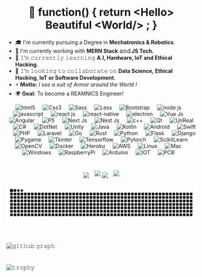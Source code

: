 <h1 align="center">
  👋 function() { return &lt;Hello&gt; Beautiful &lt;World/&gt; ; } 
</h1>

<!-- <img align="right" height="250" width="400" alt="GIF" src="https://camo.githubusercontent.com/86a3b6db470f1a0429f7355c08d1edabf3d2c804/68747470733a2f2f6d69726f2e6d656469756d2e636f6d2f6d61782f313336302f312a495247486d69477361313673746564517649615a66772e676966"/> -->

- 🎓 I'm currently pursuing a Degree in **Mechatronics & Robotics**.
- 🔭 I'm currently working with **MERN Stack 𝚊𝚗𝚍 JS Tech.**
- 🌱 𝙸’𝚖 𝚌𝚞𝚛𝚛𝚎𝚗𝚝𝚕𝚢 𝚕𝚎𝚊𝚛𝚗𝚒𝚗𝚐 **A.I, Hardware, IoT and Ethical Hacking.**
- 👯 𝙸’𝚖 𝚕𝚘𝚘𝚔𝚒𝚗𝚐 𝚝𝚘 𝚌𝚘𝚕𝚕𝚊𝚋𝚘𝚛𝚊𝚝𝚎 𝚘𝚗 **Data Science, Ethical Hacking, IoT or Software Development**.
- ⚡ **Motto:** *I see a suit of Armor around the World !*
- 🌍 **Goal:** To become a REAMNICS Engineer!

<!--
<p align="center">
  <img alt = "profile views" src="https://komarev.com/ghpvc/?username=ZaeemTarrar&style=flat&color=blue"/> •   
  <a href="https://user-badge.committers.top/india_private/ZaeemTarrar"><img src="https://user-badge.committers.top/india_private/ZaeemTarrar.svg"/></a> •
  <img alt="𝙶𝚒𝚝𝙷𝚞𝚋 𝚏𝚘𝚕𝚕𝚘𝚠𝚎𝚛𝚜" src="https://img.shields.io/github/followers/ZaeemTarrar?label=Followers&style=social"/> •
  <img src="https://img.shields.io/github/stars/ZaeemTarrar?label=Stars" alt="𝚃𝚘𝚝𝚊𝚕 𝚂𝚝𝚊𝚛𝚜"/> •
  <a href="https://github.com/sponsors/ZaeemTarrar"><img src="https://img.shields.io/static/v1?label=Sponsor&message=%E2%9D%A4&logo=GitHub&color=%23fe8e86"/></a>
</p>
-->

<div align="center">
  <img src="https://upload.wikimedia.org/wikipedia/commons/thumb/3/38/HTML5_Badge.svg/2048px-HTML5_Badge.svg.png" height="30" alt="html5"  />
  <img width="12" />
  <img src="https://upload.wikimedia.org/wikipedia/commons/thumb/6/62/CSS3_logo.svg/2048px-CSS3_logo.svg.png" height="30" alt="Css3"  />
  <img width="12" />
  <img src="https://sass-lang.com/assets/img/styleguide/seal-color.png" height="30" alt="Sass"  />
  <img width="12" />
  <img src="https://cdn.icon-icons.com/icons2/2699/PNG/512/lesscss_logo_icon_169274.png" height="30" alt="Less"  />
  <img width="12" />
  <img src="https://user-images.githubusercontent.com/2327532/39481401-fa7d2992-4d30-11e8-886d-c4a3ee88147f.png" height="30" alt="Bootstrap"  />
  <img width="12" />
  <img src="https://b.kisscc0.com/20180815/zlq/kisscc0-computer-icons-logo-brand-javascript-angle-js-5b741783856f77.0690615715343348515466.png" height="30" alt="node js"  />
  <img width="12" />
  <img src="https://miro.medium.com/v2/resize:fit:800/1*bc9pmTiyKR0WNPka2w3e0Q.png" height="30" alt="javascript"  />
  <img width="12" />
  <img src="https://upload.wikimedia.org/wikipedia/commons/thumb/a/a7/React-icon.svg/2300px-React-icon.svg.png" height="30" alt="react js"  />
  <img width="12" />
  <img src="https://www.clavistechnologies.com/wp-content/uploads/2020/10/react-logo.png" height="30" alt="react-native"  />
  <img width="12" />
  <img src="https://upload.wikimedia.org/wikipedia/commons/thumb/9/91/Electron_Software_Framework_Logo.svg/1200px-Electron_Software_Framework_Logo.svg.png" height="30" alt="electron"  />
  <img width="12" />
  <img src="https://upload.wikimedia.org/wikipedia/commons/thumb/9/95/Vue.js_Logo_2.svg/2367px-Vue.js_Logo_2.svg.png" height="30" alt="Vue Js"  />
  <img width="12" />
  <img src="https://upload.wikimedia.org/wikipedia/commons/thumb/c/cf/Angular_full_color_logo.svg/2048px-Angular_full_color_logo.svg.png" height="30" alt="Angular"  />
  <img width="12" />
  <img src="https://miro.medium.com/v2/resize:fit:300/1*h9G7gjWQeQVwqkbhHVvOQg.png" height="30" alt="P5"  />
  <img width="12" />
  <img src="https://static-00.iconduck.com/assets.00/nextjs-icon-512x512-y563b8iq.png" height="30" alt="Next Js"  />
  <img width="12" />
  <img src="https://upload.wikimedia.org/wikipedia/commons/thumb/a/a8/NestJS.svg/1200px-NestJS.svg.png" height="30" alt="Nest Js"  />
  <img width="12" />
  
  <img src="https://upload.wikimedia.org/wikipedia/commons/thumb/1/18/ISO_C%2B%2B_Logo.svg/1822px-ISO_C%2B%2B_Logo.svg.png" height="30" alt="c++"  />
  <img width="12" />
  <img src="https://upload.wikimedia.org/wikipedia/commons/thumb/d/d3/Qt_logo_2015.svg/1380px-Qt_logo_2015.svg.png" height="30" alt="Qt"  />
  <img width="12" />
  <img src="https://cdn2.steamgriddb.com/icon/c165343f46d5946c6f76c58a5ed0f52c.png" height="30" alt="UnReal"  />
  <img width="12" />
  <img src="https://upload.wikimedia.org/wikipedia/commons/thumb/b/bd/Logo_C_sharp.svg/1820px-Logo_C_sharp.svg.png" height="30" alt="C#" />
  <img width="12" />
  <img src="https://assets-global.website-files.com/6047a9e35e5dc54ac86ddd90/63064f1fedf422395124660e_e7d03466.png" height="30" alt="DotNet"  />
  <img width="12" />
  <img src="https://www.techspot.com/images2/downloads/topdownload/2014/05/unity.png" height="30" alt="Unity"  />
  <img width="12" />
  <img src="https://upload.wikimedia.org/wikipedia/commons/b/bb/Java-logo.png" height="30" alt="Java"  />
  <img width="12" />
  <img src="https://cdn.icon-icons.com/icons2/2107/PNG/512/file_type_kotlin_icon_130487.png" height="30" alt="Kotlin"  />
  <img width="12" />
  <img src="https://seeklogo.com/images/A/android-logo-9E4539A7DE-seeklogo.com.png" height="30" alt="Android"  />
  <img width="12" />
  <img src="https://i.pinimg.com/originals/8f/50/63/8f50630ae0e1775196e4c270c573ce67.png" height="30" alt="Swift"  />
  <img width="12" />
  <img src="https://upload.wikimedia.org/wikipedia/commons/thumb/3/31/Webysther_20160423_-_Elephpant.svg/2560px-Webysther_20160423_-_Elephpant.svg.png" height="30" alt="PHP"  />
  <img width="12" />
  <img src="https://seeklogo.com/images/L/laravel-logo-9B01588B1F-seeklogo.com.png" height="30" alt="Laravel"  />
  <img width="12" />
  <img src="https://i.pinimg.com/originals/9c/1a/7b/9c1a7b98ba1e02023393846c9509c587.png" height="30" alt="Go" />
  <img width="12" />
  <img src="https://rustacean.net/assets/rustacean-flat-happy.png" height="30" alt="Rust"  />
  <img width="12" />
  <img src="https://cdn.iconscout.com/icon/free/png-256/free-python-3628999-3030224.png?f=webp" height="30" alt="Python"  />
  <img width="12" />
  <img src="https://cdn.buttercms.com/w8lc0UqsQCnPG0Ax6aiM" height="30" alt="Flask"  />
  <img width="12" />
  <img src="https://youteam.io/blog/wp-content/uploads/2022/06/django-icon-0.png" height="30" alt="Django"  />
  <img width="12" />
  <img src="https://user-images.githubusercontent.com/46412508/170405943-e75458ec-6cb4-462e-91ba-43c861a3d6cf.png" height="30" alt="Pygame"  />
  <img width="12" />
  <img src="https://media.licdn.com/dms/image/C4E12AQGw-1Ui-uNwvg/article-inline_image-shrink_1500_2232/0/1626970422292?e=1720051200&v=beta&t=t8_eXmf92F6xg3WHOwv2kSVsNA0sMzIrzZwXxvvs_TE" height="30" alt="Tkinter"  />
  <img width="12" />
  <img src="https://upload.wikimedia.org/wikipedia/commons/thumb/2/2d/Tensorflow_logo.svg/1200px-Tensorflow_logo.svg.png" height="30" alt="Tensorflow"  />
  <img width="12" />
  <img src="https://upload.wikimedia.org/wikipedia/commons/thumb/1/10/PyTorch_logo_icon.svg/1200px-PyTorch_logo_icon.svg.png" height="30" alt="Pytorch"  />
  <img width="12" />
  <img src="https://cilans.net/wp-content/uploads/2019/09/scikit-learn-logo-notext-1.png" height="30" alt="ScikitLearn"  />
  <img width="12" />
  <img src="https://github.com/opencv/opencv/wiki/logo/OpenCV_logo_no_text.png" height="30" alt="OpenCV"  />
  <img width="12" />

  <img src="https://upload.wikimedia.org/wikipedia/commons/e/ea/Docker_%28container_engine%29_logo_%28cropped%29.png" height="30" alt="Docker" />
  <img width="12" />
  <img src="https://static-00.iconduck.com/assets.00/heroku-icon-2048x2048-4rs1dp6p.png" height="30" alt="Heroku"  />
  <img width="12" />
  <img src="https://www.telestream.net/aws/images/aws.png" height="30" alt="AWS"  />
  <img width="12" />
  <img src="https://upload.wikimedia.org/wikipedia/commons/thumb/3/35/Tux.svg/1200px-Tux.svg.png" height="30" alt="Linux"  />
  <img width="12" />
  <img src="https://seeklogo.com/images/A/apple-mac-os-logo-02F86B913E-seeklogo.com.png" height="30" alt="Mac"  />
  <img width="12" />
  <img src="https://upload.wikimedia.org/wikipedia/commons/thumb/5/5f/Windows_logo_-_2012.svg/1024px-Windows_logo_-_2012.svg.png" height="30" alt="Windows"  />
  <img width="12" />
  <img src="https://www.freepngdesign.com/content/uploads/images/raspberry-pi-logo-6328.png" height="30" alt="RaspberryPi"  />
  <img width="12" />
  <img src="https://support.arduino.cc/hc/article_attachments/12416033021852" height="30" alt="Arduino" />
  <img width="12" />
  <img src="https://www.iotforall.com/wp-content/uploads/2017/05/IoT-For-All-Logo.png" height="30" alt="IOT"  />
  <img width="12" />
  <img src="https://cdn-icons-png.flaticon.com/512/2779/2779266.png" height="30" alt="PCB"  />
  <img width="12" />

</div>

#

<p align="center">
<!--   <img height="150" width="150" src="WEBP/left.webp"/> -->
  <img align="center" style="margin-right:10px;" src="https://github-readme-streak-stats.herokuapp.com/?user=ZaeemTarrar&theme=dark&hide_border=true"/>
  <img align="center" style="margin-bottom:10px;" height="195px" src="https://leetcard.jacoblin.cool/zaeemtarrar3?ext=heatmap&theme=dark" />
  <img align="center" style="margin-right:10px;" height="195px" src="https://github-readme-stats.vercel.app/api/top-langs/?username=ZaeemTarrar&text_color=FFFFFF&bg_color=000000&title_color=94b4a4&langs_count=15&layout=compact&hide_border=true" />
  <img align="center" style="margin-bottom:10px;" src="https://github-readme-stats.vercel.app/api?username=ZaeemTarrar&show_icons=true&hide_border=true&title_color=94b4a4&amp&icon_color=FFFFFF&amp&text_color=FFFFFF&amp&bg_color=000000&count_private=true&include_all_commits=true"/> 
<!--   <img height="150" width="150" src="WEBP/right.webp"/> -->
</p>



![snake gif](https://raw.githubusercontent.com/ZaeemTarrar/ZaeemTarrar/f8e54a0d239baf5b4dacd72e146c1f6149f73229/only-svg/github-contribution-grid-snake-dark.svg)

#

![𝚐𝚒𝚝𝚑𝚞𝚋 𝚐𝚛𝚊𝚙𝚑](https://github-readme-activity-graph.vercel.app/graph?username=ZaeemTarrar&theme=react-dark&hide_border=true&area=true)

#

![𝚝𝚛𝚘𝚙𝚑𝚢](https://github-profile-trophy.vercel.app/?username=ZaeemTarrar&column=10&margin-w=15&margin-h=15&no-bg=true&no-frame=true&theme=juicyfresh)

#
